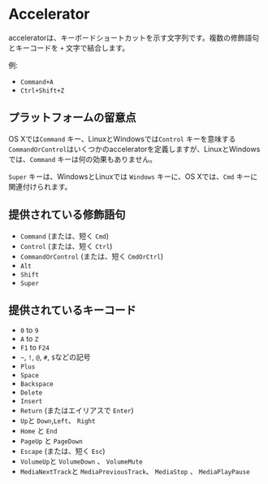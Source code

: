 # Accelerator

acceleratorは、キーボードショートカットを示す文字列です。複数の修飾語句とキーコードを `+` 文字で結合します。

例:

* `Command+A`
* `Ctrl+Shift+Z`

## プラットフォームの留意点


OS Xでは`Command` キー、LinuxとWindowsでは`Control` キーを意味する`CommandOrControl`はいくつかのacceleratorを定義しますが、LinuxとWindowsでは、`Command` キーは何の効果もありません。

 `Super` キーは、WindowsとLinuxでは `Windows` キーに、OS Xでは、`Cmd` キーに関連付けられます。

## 提供されている修飾語句

* `Command` (または、短く `Cmd`)
* `Control` (または、短く `Ctrl`)
* `CommandOrControl` (または、短く `CmdOrCtrl`)
* `Alt`
* `Shift`
* `Super`

## 提供されているキーコード

* `0` to `9`
* `A` to `Z`
* `F1` to `F24`
* `~`, `!`, `@`, `#`, `$`などの記号
* `Plus`
* `Space`
* `Backspace`
* `Delete`
* `Insert`
* `Return` (またはエイリアスで `Enter`)
* `Up`と `Down`,`Left`、 `Right`
* `Home` と `End`
* `PageUp` と `PageDown`
* `Escape` (または、短く `Esc`)
* `VolumeUp`と `VolumeDown` 、 `VolumeMute`
* `MediaNextTrack`と `MediaPreviousTrack`、 `MediaStop` 、 `MediaPlayPause`
